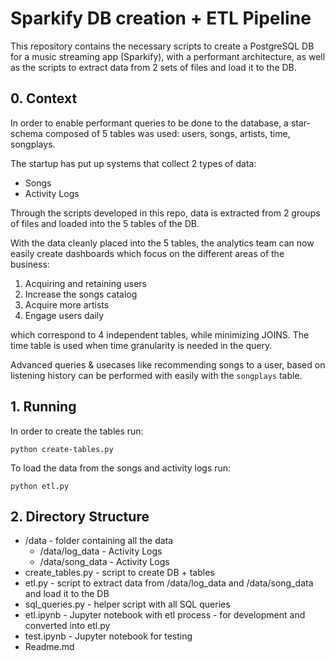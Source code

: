 # Sparkify DB creation + ETL Pipeline

This repository contains the necessary scripts to create a PostgreSQL DB for a music streaming app (Sparkify), with a performant architecture, as well as the scripts to extract data from 2 sets of files and load it to the DB.

## 0. Context

In order to enable performant queries to be done to the database, a star-schema composed of 5 tables was used: users, songs, artists, time, songplays. 

The startup has put up systems that collect 2 types of data:

- Songs 
- Activity Logs

Through the scripts developed in this repo, data is extracted from 2 groups of files and loaded into the 5 tables of the DB. 

With the data cleanly placed into the 5 tables, the analytics team can now easily create dashboards which focus on the different areas of the business:

1. Acquiring and retaining users
2. Increase the songs catalog
3. Acquire more artists
4. Engage users daily

which correspond to 4 independent tables, while minimizing JOINS. The time table is used when time granularity is needed in the query. 

Advanced queries & usecases like recommending songs to a user, based on listening history can be performed with easily with the `songplays` table.

## 1. Running

In order to create the tables run:

```
python create-tables.py
```

To load the data from the songs and activity logs run:

```
python etl.py
```

## 2. Directory Structure

* /data - folder containing all the data
    * /data/log_data - Activity Logs
    * /data/song_data - Activity Logs
* create_tables.py - script to create DB + tables
* etl.py - script to extract data from /data/log_data and /data/song_data and load it to the DB
* sql_queries.py - helper script with all SQL queries
* etl.ipynb - Jupyter notebook with etl process - for development and converted into etl.py
* test.ipynb - Jupyter notebook for testing
* Readme.md
